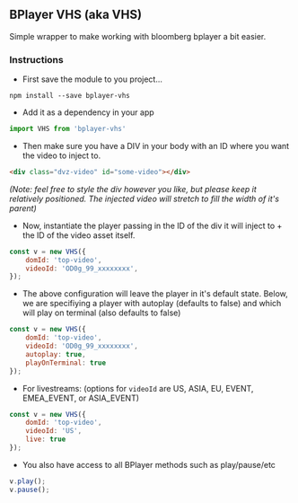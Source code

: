 ## BPlayer VHS (aka VHS)

Simple wrapper to make working with bloomberg bplayer a bit easier.

### Instructions

- First save the module to you project...

```
npm install --save bplayer-vhs
```

- Add it as a dependency in your app

```js
import VHS from 'bplayer-vhs'
```

- Then make sure you have a DIV in your body with an ID where you want the video to inject to.

```html
<div class="dvz-video" id="some-video"></div>
```

*(Note: feel free to style the div however you like, but please keep it relatively positioned. The injected video will stretch to fill the width of it's parent)*

- Now, instantiate the player passing in the ID of the div it will inject to + the ID of the video asset itself.


```js
const v = new VHS({
	domId: 'top-video',
	videoId: 'OD0g_99_xxxxxxxx',
});
```

- The above configuration will leave the player in it's default state. Below, we are specifiying a player with autoplay (defaults to false) and which will play on terminal (also defaults to false)

```js
const v = new VHS({
	domId: 'top-video',
	videoId: 'OD0g_99_xxxxxxxx',
	autoplay: true,
	playOnTerminal: true
});
```

- For livestreams: (options for `videoId` are US, ASIA, EU, EVENT, EMEA_EVENT, or ASIA_EVENT)

```js
const v = new VHS({
    domId: 'top-video',
    videoId: 'US',
    live: true
});
```

- You also have access to all BPlayer methods such as play/pause/etc

```js
v.play();
v.pause();
```

